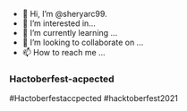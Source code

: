 - 👋 Hi, I’m @sheryarc99.
- 👀 I’m interested in...
- 🌱 I’m currently learning ...
- 💞️ I’m looking to collaborate on ...
- 📫 How to reach me ...

<!---
sheryarc99/sheryarc99 is a ✨ special ✨ repository because its `README.md` (this file) appears on your GitHub profile.
You can click the Preview link to take a look at your changes.
--->
### Hactoberfest-acpected
#Hactoberfestaccpected
#hacktoberfest2021
